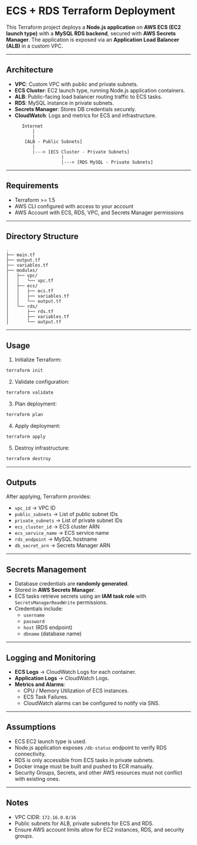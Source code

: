 # ECS + RDS Terraform Deployment

This Terraform project deploys a **Node.js application** on **AWS ECS (EC2 launch type)** with a **MySQL RDS backend**, secured with **AWS Secrets Manager**. The application is exposed via an **Application Load Balancer (ALB)** in a custom VPC.

---

## Architecture

- **VPC**: Custom VPC with public and private subnets.
- **ECS Cluster**: EC2 launch type, running Node.js application containers.
- **ALB**: Public-facing load balancer routing traffic to ECS tasks.
- **RDS**: MySQL instance in private subnets.
- **Secrets Manager**: Stores DB credentials securely.
- **CloudWatch**: Logs and metrics for ECS and infrastructure.

```
      Internet
          |
          |
       [ALB - Public Subnets]
          |
          |---> [ECS Cluster - Private Subnets]
                     |
                     |---> [RDS MySQL - Private Subnets]
```

---

## Requirements

- Terraform >= 1.5
- AWS CLI configured with access to your account
- AWS Account with ECS, RDS, VPC, and Secrets Manager permissions

---

## Directory Structure

```
.
├── main.tf
├── output.tf
├── variables.tf
├── modules/
│   ├── vpc/
│   │   └── vpc.tf
│   ├── ecs/
│   │   ├── ecs.tf
│   │   ├── variables.tf
│   │   └── output.tf
│   └── rds/
│       ├── rds.tf
│       ├── variables.tf
│       └── output.tf
```

---

## Usage

1. Initialize Terraform:
```bash
terraform init
```

2. Validate configuration:
```bash
terraform validate
```

3. Plan deployment:
```bash
terraform plan
```

4. Apply deployment:
```bash
terraform apply
```

5. Destroy infrastructure:
```bash
terraform destroy
```

---

## Outputs

After applying, Terraform provides:

- `vpc_id` → VPC ID
- `public_subnets` → List of public subnet IDs
- `private_subnets` → List of private subnet IDs
- `ecs_cluster_id` → ECS cluster ARN
- `ecs_service_name` → ECS service name
- `rds_endpoint` → MySQL hostname
- `db_secret_arn` → Secrets Manager ARN

---

## Secrets Management

- Database credentials are **randomly generated**.
- Stored in **AWS Secrets Manager**.
- ECS tasks retrieve secrets using an **IAM task role** with `SecretsManagerReadWrite` permissions.
- Credentials include:
  - `username`
  - `password`
  - `host` (RDS endpoint)
  - `dbname` (database name)

---

## Logging and Monitoring

- **ECS Logs** → CloudWatch Logs for each container.
- **Application Logs** → CloudWatch Logs.
- **Metrics and Alarms**:
  - CPU / Memory Utilization of ECS instances.
  - ECS Task Failures.
  - CloudWatch alarms can be configured to notify via SNS.

---

## Assumptions

- ECS EC2 launch type is used.
- Node.js application exposes `/db-status` endpoint to verify RDS connectivity.
- RDS is only accessible from ECS tasks in private subnets.
- Docker image must be built and pushed to ECR manually.
- Security Groups, Secrets, and other AWS resources must not conflict with existing ones.

---

## Notes

- VPC CIDR: `172.16.0.0/16`
- Public subnets for ALB, private subnets for ECS and RDS.
- Ensure AWS account limits allow for EC2 instances, RDS, and security groups.
